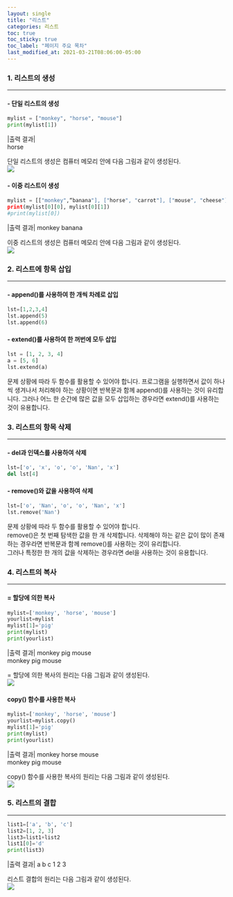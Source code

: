 ```yaml
---
layout: single
title: "리스트"
categories: 리스트
toc: true
toc_sticky: true
toc_label: "페이지 주요 목차"
last_modified_at: 2021-03-21T08:06:00-05:00
---
```

### 1. 리스트의 생성
---
#### - 단일 리스트의 생성
~~~python
mylist = ["monkey", "horse", "mouse"]
print(mylist[1])
~~~
|출력 결과|  
horse  

단일 리스트의 생성은 컴퓨터 메모리 안에 다음 그림과 같이 생성된다.  
<img src="/uploads/1848994ad25765da30fa8ef3684c67bc/list-1.jpg">

#### - 이중 리스트이 생성
~~~python
mylist = [["monkey",“banana"], ["horse", "carrot"], ["mouse", "cheese"]]
print(mylist[0][0], mylist[0][1]) 
#print(mylist[0])
~~~
|출력 결과| 
monkey banana

이중 리스트의 생성은 컴퓨터 메모리 안에 다음 그림과 같이 생성된다.  
<img src="/uploads/1848994ad25765da30fa8ef3684c67bc/list-2.jpg">


### 2. 리스트에 항목 삽입
---

#### - append()를 사용하여 한 개씩 차례로 삽입
~~~python
lst=[1,2,3,4]
lst.append(5)
lst.append(6)
~~~
#### - extend()를 사용하여 한 꺼번에 모두 삽입
~~~python
lst = [1, 2, 3, 4]
a = [5, 6]
lst.extend(a)
~~~
문제 상황에 따라 두 함수를 활용할 수 있어야 합니다. 프로그램을 실행하면서 값이 하나씩 생겨나서 처리해야 하는 상황이면 반복문과 함께 append()를 사용하는 것이 유리합니다. 그러나 어느 한 순간에 많은 값을 모두 삽입하는 경우라면 extend()를 사용하는 것이 유용합니다.  

### 3. 리스트의 항목 삭제
---

#### - del과 인덱스를 사용하여 삭제
~~~python
lst=['o', 'x', 'o', 'o', 'Nan', 'x']
del lst[4]
~~~
#### - remove()와 값을 사용하여 삭제
~~~python
lst=['o', 'Nan', 'o', 'o', 'Nan', 'x']
lst.remove('Nan')
~~~
문제 상황에 따라 두 함수를 활용할 수 있어야 합니다.  
remove()은 첫 번째 탐색한 값을 한 개 삭제합니다. 삭제해야 하는 같은 값이 많이 존재하는 경우라면 반복문과 함께 remove()를 사용하는 것이 유리합니다.  
그러나 특정한 한 개의 값을 삭제하는 경우라면 del을 사용하는 것이 유용합니다. 

### 4. 리스트의 복사
---
#### = 할당에 의한 복사
~~~python
mylist=['monkey', 'horse', 'mouse']
yourlist=mylist
mylist[1]='pig'
print(mylist)
print(yourlist)
~~~
|출력 결과| 
monkey pig mouse  
monkey pig mouse  

= 할당에 의한 복사의 원리는 다음 그림과 같이 생성된다.  
<img src="/uploads/1848994ad25765da30fa8ef3684c67bc/list-3.jpg">

#### copy() 함수를 사용한 복사
~~~python
mylist=['monkey', 'horse', 'mouse']
yourlist=mylist.copy()
mylist[1]='pig'
print(mylist)
print(yourlist)
~~~
|출력 결과| 
monkey horse mouse  
monkey pig mouse  

copy() 함수를 사용한 복사의 원리는 다음 그림과 같이 생성된다.  
<img src="/uploads/1848994ad25765da30fa8ef3684c67bc/list-4.jpg">


### 5. 리스트의 결합
---
~~~python
list1=['a', 'b', 'c']
list2=[1, 2, 3]
list3=list1+list2
list1[0]='d'
print(list3)
~~~
|출력 결과| 
a b c 1 2 3

리스트 결합의 원리는 다음 그림과 같이 생성된다.  
<img src="/uploads/1848994ad25765da30fa8ef3684c67bc/list-5.jpg">
